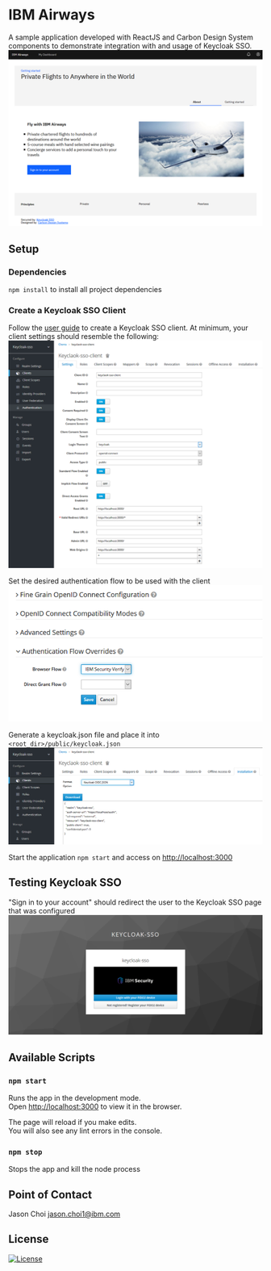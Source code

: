 # IBM Airways
A sample application developed with ReactJS and Carbon Design System components to demonstrate integration with and usage of Keycloak SSO.
![IBM Airways LandingPage](https://github.com/jason-choi1/ibm-airways-keycloak-sso/blob/master/supplements/ibm_airways_landingpage.PNG)

## Setup
### Dependencies
`npm install` to install all project dependencies

### Create a Keycloak SSO Client
Follow the [user guide](https://www.keycloak.org/docs/latest/server_admin/#_clients) to create a Keycloak SSO client. 
At minimum, your client settings should resemble the following:
![Keycloak SSO Client Config](https://github.com/jason-choi1/ibm-airways-keycloak-sso/blob/master/supplements/keycloak_sso_client_config.PNG)

Set the desired authentication flow to be used with the client
![Keycloak SSO Client Auth Flow](https://github.com/jason-choi1/ibm-airways-keycloak-sso/blob/master/supplements/keycloak_sso_client_auth_flow.PNG)

Generate a keycloak.json file and place it into `<root_dir>/public/keycloak.json`
![Keycloak SSO Client JSON](https://github.com/jason-choi1/ibm-airways-keycloak-sso/blob/master/supplements/keycloak_sso_client_oidc_json.PNG)

Start the application 
`npm start` and access on [http://localhost:3000](http://localhost:3000)

## Testing Keycloak SSO
"Sign in to your account" should redirect the user to the Keycloak SSO page that was configured
![Keycloak SSO Login Page](https://github.com/jason-choi1/ibm-airways-keycloak-sso/blob/master/supplements/keycloak_sso_login_page.PNG)

## Available Scripts
### `npm start`
Runs the app in the development mode.<br />
Open [http://localhost:3000](http://localhost:3000) to view it in the browser.

The page will reload if you make edits.<br />
You will also see any lint errors in the console.

### `npm stop`
Stops the app and kill the node process

## Point of Contact
Jason Choi <jason.choi1@ibm.com>

## License
[![License](https://img.shields.io/badge/License-Apache%202.0-blue.svg)](https://opensource.org/licenses/Apache-2.0)
